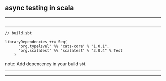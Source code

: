 ## async testing in scala

---

## 


---

```
// build.sbt

libraryDependencies ++= Seq(
      "org.typelevel" %% "cats-core" % "1.0.1",
      "org.scalatest" %% "scalatest" % "3.0.4" % Test
    )
```

note: Add dependency in your build sbt.

---



---

